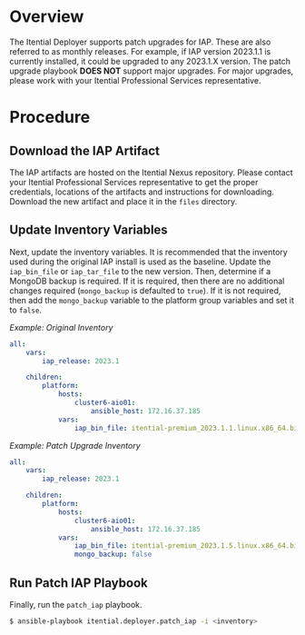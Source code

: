 # Overview

The Itential Deployer supports patch upgrades for IAP.  These are also referred to as monthly releases.  For example, if IAP version 2023.1.1 is currently installed, it could be upgraded to any 2023.1.X version.  The patch upgrade playbook **DOES NOT** support major upgrades.  For major upgrades, please work with your Itential Professional Services representative.

# Procedure

## Download the IAP Artifact

The IAP artifacts are hosted on the Itential Nexus repository. Please contact your Itential Professional Services representative to get the proper credentials, locations of the artifacts and instructions for downloading.  Download the new artifact and place it in the `files` directory.

## Update Inventory Variables

Next, update the inventory variables.  It is recommended that the inventory used during the original IAP install is used as the baseline.  Update the `iap_bin_file` or `iap_tar_file` to the new version.  Then, determine if a MongoDB backup is required.  If it is required, then there are no additional changes required (`mongo_backup` is defaulted to `true`).  If it is not required, then add the `mongo_backup` variable to the platform group variables and set it to `false`.

_Example: Original Inventory_

```yaml
all:
    vars:
        iap_release: 2023.1

    children:
        platform:
            hosts:
                cluster6-aio01:
                    ansible_host: 172.16.37.185
            vars:
                iap_bin_file: itential-premium_2023.1.1.linux.x86_64.bin
```

_Example: Patch Upgrade Inventory_

```yaml
all:
    vars:
        iap_release: 2023.1

    children:
        platform:
            hosts:
                cluster6-aio01:
                    ansible_host: 172.16.37.185
            vars:
                iap_bin_file: itential-premium_2023.1.5.linux.x86_64.bin
                mongo_backup: false
```

## Run Patch IAP Playbook

Finally, run the `patch_iap` playbook.

```bash
$ ansible-playbook itential.deployer.patch_iap -i <inventory>
```